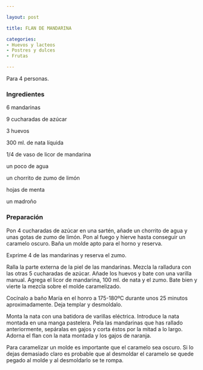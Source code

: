 ```yaml
---

layout: post

title: FLAN DE MANDARINA

categories:
- Huevos y lacteos
- Postres y dulces
- Frutas

---
```


Para 4 personas.

<h3>Ingredientes</h3>

6 mandarinas

9 cucharadas de azúcar

3 huevos

300 ml. de nata líquida

1/4 de vaso de licor de mandarina

un poco de agua

un chorrito de zumo de limón

hojas de menta

un madroño

<h3>Preparación</h3>

Pon 4 cucharadas de azúcar en una sartén, añade un chorrito de agua y unas gotas de zumo de limón. Pon al fuego y hierve hasta conseguir un caramelo oscuro. Baña un molde apto para el horno y reserva.

Exprime 4 de las mandarinas y reserva el zumo.

Ralla la parte externa de la piel de las mandarinas. Mezcla la ralladura con las otras 5 cucharadas de azúcar. Añade los huevos y bate con una varilla manual. Agrega el licor de mandarina, 100 ml. de nata y el zumo. Bate bien y vierte la mezcla sobre el molde caramelizado.

Cocínalo a baño María en el honro a 175-180ºC durante unos 25 minutos aproximadamente. Deja templar y desmoldalo.

Monta la nata con una batidora de varillas eléctrica. Introduce la nata montada en una manga pastelera. Pela las mandarinas que has rallado anteriormente, sepáralas en gajos y corta éstos por la mitad a lo largo. Adorna el flan con la nata montada y los gajos de naranja.

Para caramelizar un molde es importante que el caramelo sea oscuro. Si lo dejas demasiado claro es probable que al desmoldar el caramelo se quede pegado al molde y al desmoldarlo se te rompa.